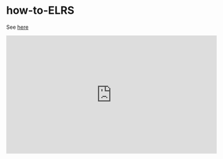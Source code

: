 # how-to-ELRS

See [here](https://github.com/albebert/how-to-ELRS/blob/main/full%20setup%20ELRS.md)

<iframe width="560" height="315" src="https://www.youtube.com/embed/7jH_z_OvFZo" title="YouTube video player" frameborder="0" allow="accelerometer; autoplay; clipboard-write; encrypted-media; gyroscope; picture-in-picture" allowfullscreen></iframe>
